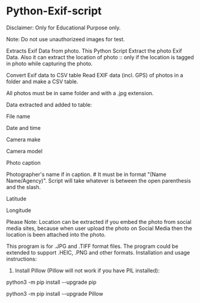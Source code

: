 # Python-Exif-script
Disclaimer: Only for Educational Purpose only.

Note: Do not use unauthorizeed images for test.

Extracts Exif Data from photo. 
This Python Script Extract the photo Exif Data. Also it can extract the location of photo :: 
only if the location is tagged in photo while capturing the photo.

Convert Exif data to CSV table
Read EXIF data (incl. GPS) of photos in a folder and make a CSV table.

All photos must be in same folder and with a .jpg extension.

Data extracted and added to table:

File name

Date and time

Camera make

Camera model

Photo caption

Photographer's name if in caption. # It must be in format "(Name Name/Agency)". Script will take whatever is between the open parenthesis and the slash.

Latitude

Longitude

Please Note:
Location can be extracted if you embed the photo from social media sites, 
because when user upload the photo on Social Media then the location is been attached into the photo.

This program is for .JPG and .TIFF format files. The program could be extended to support .HEIC, .PNG and other formats.
Installation and usage instructions:
1. Install Pillow (Pillow will not work if you have PIL installed):

python3 -m pip install --upgrade pip

python3 -m pip install --upgrade Pillow



